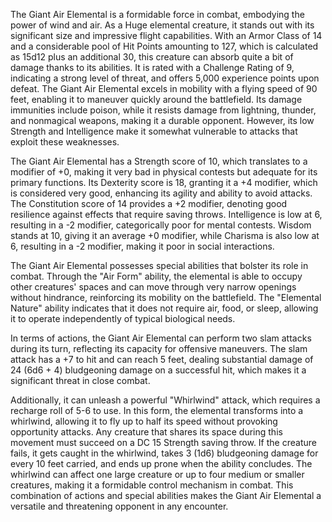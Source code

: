The Giant Air Elemental is a formidable force in combat, embodying the power of wind and air. As a Huge elemental creature, it stands out with its significant size and impressive flight capabilities. With an Armor Class of 14 and a considerable pool of Hit Points amounting to 127, which is calculated as 15d12 plus an additional 30, this creature can absorb quite a bit of damage thanks to its abilities. It is rated with a Challenge Rating of 9, indicating a strong level of threat, and offers 5,000 experience points upon defeat. The Giant Air Elemental excels in mobility with a flying speed of 90 feet, enabling it to maneuver quickly around the battlefield. Its damage immunities include poison, while it resists damage from lightning, thunder, and nonmagical weapons, making it a durable opponent. However, its low Strength and Intelligence make it somewhat vulnerable to attacks that exploit these weaknesses.

The Giant Air Elemental has a Strength score of 10, which translates to a modifier of +0, making it very bad in physical contests but adequate for its primary functions. Its Dexterity score is 18, granting it a +4 modifier, which is considered very good, enhancing its agility and ability to avoid attacks. The Constitution score of 14 provides a +2 modifier, denoting good resilience against effects that require saving throws. Intelligence is low at 6, resulting in a -2 modifier, categorically poor for mental contests. Wisdom stands at 10, giving it an average +0 modifier, while Charisma is also low at 6, resulting in a -2 modifier, making it poor in social interactions.

The Giant Air Elemental possesses special abilities that bolster its role in combat. Through the "Air Form" ability, the elemental is able to occupy other creatures' spaces and can move through very narrow openings without hindrance, reinforcing its mobility on the battlefield. The "Elemental Nature" ability indicates that it does not require air, food, or sleep, allowing it to operate independently of typical biological needs.

In terms of actions, the Giant Air Elemental can perform two slam attacks during its turn, reflecting its capacity for offensive maneuvers. The slam attack has a +7 to hit and can reach 5 feet, dealing substantial damage of 24 (6d6 + 4) bludgeoning damage on a successful hit, which makes it a significant threat in close combat. 

Additionally, it can unleash a powerful "Whirlwind" attack, which requires a recharge roll of 5-6 to use. In this form, the elemental transforms into a whirlwind, allowing it to fly up to half its speed without provoking opportunity attacks. Any creature that shares its space during this movement must succeed on a DC 15 Strength saving throw. If the creature fails, it gets caught in the whirlwind, takes 3 (1d6) bludgeoning damage for every 10 feet carried, and ends up prone when the ability concludes. The whirlwind can affect one large creature or up to four medium or smaller creatures, making it a formidable control mechanism in combat. This combination of actions and special abilities makes the Giant Air Elemental a versatile and threatening opponent in any encounter.
